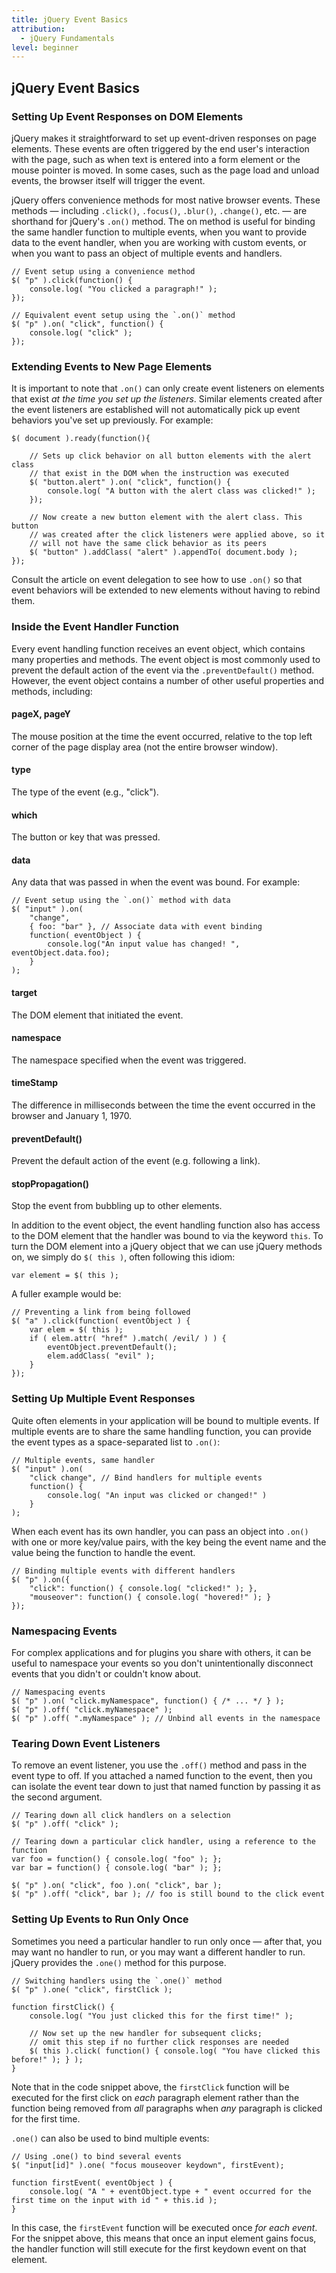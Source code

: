 ```yaml
---
title: jQuery Event Basics
attribution:
  - jQuery Fundamentals
level: beginner
---
```


## jQuery Event Basics

### Setting Up Event Responses on DOM Elements

jQuery makes it straightforward to set up event-driven responses on page elements.
These events are often triggered by the end user's interaction with the page,
such as when text is entered into a form element or the mouse pointer is moved.
In some cases, such as the page load and unload events, the browser itself will
trigger the event.

jQuery offers convenience methods for most native browser events. These methods —
including `.click()`, `.focus()`, `.blur()`, `.change()`, etc. — are shorthand
for jQuery's `.on()` method. The on method is useful for binding the same handler
function to multiple events, when you want to provide data to the event handler,
when you are working with custom events, or when you want to pass an object of
multiple events and handlers.

```
// Event setup using a convenience method
$( "p" ).click(function() {
	console.log( "You clicked a paragraph!" );
});
```

```
// Equivalent event setup using the `.on()` method
$( "p" ).on( "click", function() {
	console.log( "click" );
});
```

### Extending Events to New Page Elements

It is important to note that `.on()` can only create event listeners
on elements that exist *at the time you set up the listeners*. Similar elements created
after the event listeners are established will not automatically pick up event behaviors
you've set up previously. For example:

```
$( document ).ready(function(){

	// Sets up click behavior on all button elements with the alert class
	// that exist in the DOM when the instruction was executed
	$( "button.alert" ).on( "click", function() {
		console.log( "A button with the alert class was clicked!" );
	});

	// Now create a new button element with the alert class. This button
	// was created after the click listeners were applied above, so it
	// will not have the same click behavior as its peers
	$( "button" ).addClass( "alert" ).appendTo( document.body );
});
```

Consult the article on event delegation to see how to use `.on()` so that
event behaviors will be extended to new elements without having to rebind them.

### Inside the Event Handler Function

Every event handling function receives an event object, which contains many
properties and methods. The event object is most commonly used to prevent the
default action of the event via the `.preventDefault()` method. However, the event
object contains a number of other useful properties and methods, including:

#### pageX, pageY

The mouse position at the time the event occurred, relative to the top left corner of
the page display area (not the entire browser window).

#### type

The type of the event (e.g., "click").

#### which

The button or key that was pressed.

#### data

Any data that was passed in when the event was bound. For example:

```
// Event setup using the `.on()` method with data
$( "input" ).on(
	"change",
	{ foo: "bar" }, // Associate data with event binding
	function( eventObject ) {
		console.log("An input value has changed! ", eventObject.data.foo);
	}
);
```

#### target

The DOM element that initiated the event.

#### namespace

The namespace specified when the event was triggered.

#### timeStamp

The difference in milliseconds between the time the event occurred in the browser and January 1, 1970.

#### preventDefault()

Prevent the default action of the event (e.g. following a link).

#### stopPropagation()

Stop the event from bubbling up to other elements.

In addition to the event object, the event handling function also has access to
the DOM element that the handler was bound to via the keyword `this`. To turn
the DOM element into a jQuery object that we can use jQuery methods on, we
simply do `$( this )`, often following this idiom:

```
var element = $( this );
```

A fuller example would be:

```
// Preventing a link from being followed
$( "a" ).click(function( eventObject ) {
	var elem = $( this );
	if ( elem.attr( "href" ).match( /evil/ ) ) {
		eventObject.preventDefault();
		elem.addClass( "evil" );
	}
});
```

### Setting Up Multiple Event Responses

Quite often elements in your application will be bound to multiple events. If
multiple events are to share the same handling function, you can provide the event types
as a space-separated list to `.on()`:

```
// Multiple events, same handler
$( "input" ).on(
	"click change", // Bind handlers for multiple events
	function() {
		console.log( "An input was clicked or changed!" )
	}
);
```

When each event has its own handler, you can pass an object into `.on()` with one or
more key/value pairs, with the key being the event name and the value being the function
to handle the event.

```
// Binding multiple events with different handlers
$( "p" ).on({
	"click": function() { console.log( "clicked!" ); },
	"mouseover": function() { console.log( "hovered!" ); }
});
```

### Namespacing Events

For complex applications and for plugins you share with others, it can be
useful to namespace your events so you don't unintentionally disconnect events
that you didn't or couldn't know about.

```
// Namespacing events
$( "p" ).on( "click.myNamespace", function() { /* ... */ } );
$( "p" ).off( "click.myNamespace" );
$( "p" ).off( ".myNamespace" ); // Unbind all events in the namespace
```

### Tearing Down Event Listeners

To remove an event listener, you use the `.off()` method and pass in
the event type to off. If you attached a named function to the event, then
you can isolate the event tear down to just that named function by passing it as the
second argument.

```
// Tearing down all click handlers on a selection
$( "p" ).off( "click" );
```

```
// Tearing down a particular click handler, using a reference to the function
var foo = function() { console.log( "foo" ); };
var bar = function() { console.log( "bar" ); };

$( "p" ).on( "click", foo ).on( "click", bar );
$( "p" ).off( "click", bar ); // foo is still bound to the click event
```

### Setting Up Events to Run Only Once

Sometimes you need a particular handler to run only once — after that, you may
want no handler to run, or you may want a different handler to run. jQuery
provides the `.one()` method for this purpose.

```
// Switching handlers using the `.one()` method
$( "p" ).one( "click", firstClick );

function firstClick() {
	console.log( "You just clicked this for the first time!" );

	// Now set up the new handler for subsequent clicks;
	// omit this step if no further click responses are needed
	$( this ).click( function() { console.log( "You have clicked this before!" ); } );
}
```

Note that in the code snippet above, the `firstClick` function will be executed for
the first click on *each* paragraph element rather than the function being removed from
*all* paragraphs when *any* paragraph is clicked for the first time.

`.one()` can also be used to bind multiple events:

```
// Using .one() to bind several events
$( "input[id]" ).one( "focus mouseover keydown", firstEvent);

function firstEvent( eventObject ) {
	console.log( "A " + eventObject.type + " event occurred for the first time on the input with id " + this.id );
}
```

In this case, the `firstEvent` function will be executed once *for each event*. For the snippet above, this means
that once an input element gains focus, the handler function will still execute for the first keydown event on that
element.
